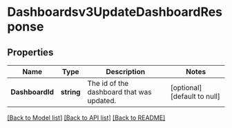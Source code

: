 # Dashboardsv3UpdateDashboardResponse

## Properties
Name | Type | Description | Notes
------------ | ------------- | ------------- | -------------
**DashboardId** | **string** | The id of the dashboard that was updated. | [optional] [default to null]

[[Back to Model list]](../README.md#documentation-for-models) [[Back to API list]](../README.md#documentation-for-api-endpoints) [[Back to README]](../README.md)

